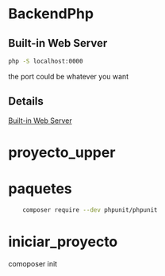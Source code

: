 # BackendPhp

## Built-in Web Server

```bash
php -S localhost:0000
```
the port could be whatever you want

## Details

[Built-in Web Server](https://www.arsys.es/blog/programacion/servidor-web-integrado-php) 

# proyecto_upper

# paquetes
```bash
    composer require --dev phpunit/phpunit
```

# iniciar_proyecto
comoposer init